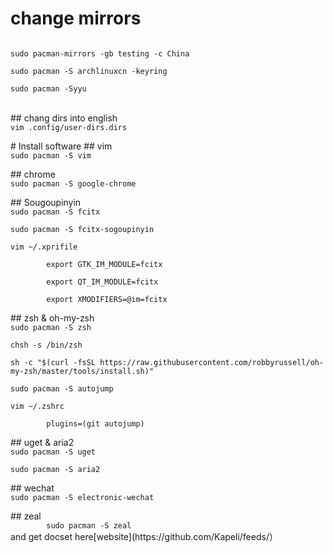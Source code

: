 # change mirrors
<code>
sudo pacman-mirrors -gb testing -c China <br/>
sudo pacman -S archlinuxcn -keyring <br/>
sudo pacman -Syyu <br/>
</code> <br/>
##  chang dirs into english
<code>
vim .config/user-dirs.dirs<br/>
</code>
# Install software
## vim
<code>
sudo pacman -S vim<br/>
</code>
## chrome
<code>
sudo pacman -S google-chrome<br/>
</code>
## Sougoupinyin
<code>
sudo pacman -S fcitx<br/>
sudo pacman -S fcitx-sogoupinyin<br/>
vim ~/.xprifile<br/>
        export GTK_IM_MODULE=fcitx<br/>
        export QT_IM_MODULE=fcitx<br/>
        export XMODIFIERS=@im=fcitx<br/>
</code>
## zsh & oh-my-zsh
<code>
sudo pacman -S zsh<br/>
chsh -s /bin/zsh<br/>
sh -c "$(curl -fsSL https://raw.githubusercontent.com/robbyrussell/oh-my-zsh/master/tools/install.sh)"<br/>
sudo pacman -S autojump<br/>
vim ~/.zshrc<br/>
        plugins=(git autojump)<br/>
</code>
## uget & aria2
<code>
sudo pacman -S uget<br/>
sudo pacman -S aria2<br/>
</code>
## wechat
<code>
sudo pacman -S electronic-wechat<br/>
</code>
## zeal
<code>
        sudo pacman -S zeal
</code>
and get docset here[website](https://github.com/Kapeli/feeds/）

